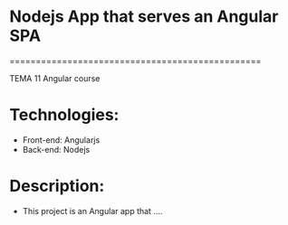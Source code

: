 # Nodejs App that serves an Angular SPA
================================================

TEMA 11
Angular course

# Technologies:

 * Front-end: Angularjs
 * Back-end: Nodejs

# Description:

 * This project is an Angular app that ....
